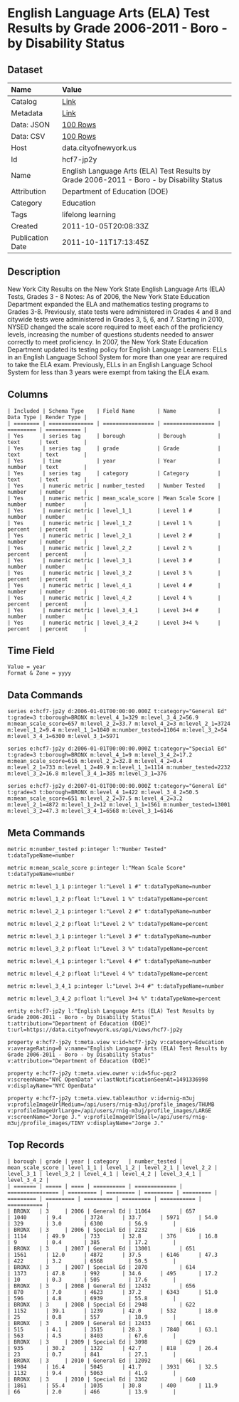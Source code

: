 # English Language Arts (ELA) Test Results by Grade 2006-2011 - Boro - by Disability Status

## Dataset

| Name | Value |
| :--- | :---- |
| Catalog | [Link](https://catalog.data.gov/dataset/english-language-arts-ela-test-results-by-grade-2006-2011-boro-by-disability-status-9938b) |
| Metadata | [Link](https://data.cityofnewyork.us/api/views/hcf7-jp2y) |
| Data: JSON | [100 Rows](https://data.cityofnewyork.us/api/views/hcf7-jp2y/rows.json?max_rows=100) |
| Data: CSV | [100 Rows](https://data.cityofnewyork.us/api/views/hcf7-jp2y/rows.csv?max_rows=100) |
| Host | data.cityofnewyork.us |
| Id | hcf7-jp2y |
| Name | English Language Arts (ELA) Test Results by Grade 2006-2011 - Boro - by Disability Status |
| Attribution | Department of Education (DOE) |
| Category | Education |
| Tags | lifelong learning |
| Created | 2011-10-05T20:08:33Z |
| Publication Date | 2011-10-11T17:13:45Z |

## Description

New York City Results on the New York State English Language Arts (ELA) Tests, Grades 3 - 8
Notes:
As of 2006, the New York State Education Department expanded the ELA and mathematics testing programs to Grades 3-8. Previously, state tests were administered in Grades 4 and 8 and citywide tests were administered in Grades 3, 5, 6, and 7.
Starting in 2010, NYSED changed the scale score required to meet each of the proficiency levels, increasing the number of questions students needed to answer correctly to meet proficiency.
In 2007, the New York State Education Department updated its testing policy for English Language Learners: ELLs in an English Language School System for more than one year are required to take the ELA exam. Previously, ELLs in an English Language School System for less than 3 years were exempt from taking the ELA exam.

## Columns

```ls
| Included | Schema Type    | Field Name       | Name             | Data Type | Render Type |
| ======== | ============== | ================ | ================ | ========= | =========== |
| Yes      | series tag     | borough          | Borough          | text      | text        |
| Yes      | series tag     | grade            | Grade            | text      | text        |
| Yes      | time           | year             | Year             | number    | text        |
| Yes      | series tag     | category         | Category         | text      | text        |
| Yes      | numeric metric | number_tested    | Number Tested    | number    | number      |
| Yes      | numeric metric | mean_scale_score | Mean Scale Score | number    | number      |
| Yes      | numeric metric | level_1_1        | Level 1 #        | number    | number      |
| Yes      | numeric metric | level_1_2        | Level 1 %        | percent   | percent     |
| Yes      | numeric metric | level_2_1        | Level 2 #        | number    | number      |
| Yes      | numeric metric | level_2_2        | Level 2 %        | percent   | percent     |
| Yes      | numeric metric | level_3_1        | Level 3 #        | number    | number      |
| Yes      | numeric metric | level_3_2        | Level 3 %        | percent   | percent     |
| Yes      | numeric metric | level_4_1        | Level 4 #        | number    | number      |
| Yes      | numeric metric | level_4_2        | Level 4 %        | percent   | percent     |
| Yes      | numeric metric | level_3_4_1      | Level 3+4 #      | number    | number      |
| Yes      | numeric metric | level_3_4_2      | Level 3+4 %      | percent   | percent     |
```

## Time Field

```ls
Value = year
Format & Zone = yyyy
```

## Data Commands

```ls
series e:hcf7-jp2y d:2006-01-01T00:00:00.000Z t:category="General Ed" t:grade=3 t:borough=BRONX m:level_4_1=329 m:level_3_4_2=56.9 m:mean_scale_score=657 m:level_2_2=33.7 m:level_4_2=3 m:level_2_1=3724 m:level_1_2=9.4 m:level_1_1=1040 m:number_tested=11064 m:level_3_2=54 m:level_3_4_1=6300 m:level_3_1=5971

series e:hcf7-jp2y d:2006-01-01T00:00:00.000Z t:category="Special Ed" t:grade=3 t:borough=BRONX m:level_4_1=9 m:level_3_4_2=17.2 m:mean_scale_score=616 m:level_2_2=32.8 m:level_4_2=0.4 m:level_2_1=733 m:level_1_2=49.9 m:level_1_1=1114 m:number_tested=2232 m:level_3_2=16.8 m:level_3_4_1=385 m:level_3_1=376

series e:hcf7-jp2y d:2007-01-01T00:00:00.000Z t:category="General Ed" t:grade=3 t:borough=BRONX m:level_4_1=422 m:level_3_4_2=50.5 m:mean_scale_score=651 m:level_2_2=37.5 m:level_4_2=3.2 m:level_2_1=4872 m:level_1_2=12 m:level_1_1=1561 m:number_tested=13001 m:level_3_2=47.3 m:level_3_4_1=6568 m:level_3_1=6146
```

## Meta Commands

```ls
metric m:number_tested p:integer l:"Number Tested" t:dataTypeName=number

metric m:mean_scale_score p:integer l:"Mean Scale Score" t:dataTypeName=number

metric m:level_1_1 p:integer l:"Level 1 #" t:dataTypeName=number

metric m:level_1_2 p:float l:"Level 1 %" t:dataTypeName=percent

metric m:level_2_1 p:integer l:"Level 2 #" t:dataTypeName=number

metric m:level_2_2 p:float l:"Level 2 %" t:dataTypeName=percent

metric m:level_3_1 p:integer l:"Level 3 #" t:dataTypeName=number

metric m:level_3_2 p:float l:"Level 3 %" t:dataTypeName=percent

metric m:level_4_1 p:integer l:"Level 4 #" t:dataTypeName=number

metric m:level_4_2 p:float l:"Level 4 %" t:dataTypeName=percent

metric m:level_3_4_1 p:integer l:"Level 3+4 #" t:dataTypeName=number

metric m:level_3_4_2 p:float l:"Level 3+4 %" t:dataTypeName=percent

entity e:hcf7-jp2y l:"English Language Arts (ELA) Test Results by Grade 2006-2011 - Boro - by Disability Status" t:attribution="Department of Education (DOE)" t:url=https://data.cityofnewyork.us/api/views/hcf7-jp2y

property e:hcf7-jp2y t:meta.view v:id=hcf7-jp2y v:category=Education v:averageRating=0 v:name="English Language Arts (ELA) Test Results by Grade 2006-2011 - Boro - by Disability Status" v:attribution="Department of Education (DOE)"

property e:hcf7-jp2y t:meta.view.owner v:id=5fuc-pqz2 v:screenName="NYC OpenData" v:lastNotificationSeenAt=1491336998 v:displayName="NYC OpenData"

property e:hcf7-jp2y t:meta.view.tableauthor v:id=rnig-m3uj v:profileImageUrlMedium=/api/users/rnig-m3uj/profile_images/THUMB v:profileImageUrlLarge=/api/users/rnig-m3uj/profile_images/LARGE v:screenName="Jorge J." v:profileImageUrlSmall=/api/users/rnig-m3uj/profile_images/TINY v:displayName="Jorge J."
```

## Top Records

```ls
| borough | grade | year | category   | number_tested | mean_scale_score | level_1_1 | level_1_2 | level_2_1 | level_2_2 | level_3_1 | level_3_2 | level_4_1 | level_4_2 | level_3_4_1 | level_3_4_2 | 
| ======= | ===== | ==== | ========== | ============= | ================ | ========= | ========= | ========= | ========= | ========= | ========= | ========= | ========= | =========== | =========== | 
| BRONX   | 3     | 2006 | General Ed | 11064         | 657              | 1040      | 9.4       | 3724      | 33.7      | 5971      | 54.0      | 329       | 3.0       | 6300        | 56.9        | 
| BRONX   | 3     | 2006 | Special Ed | 2232          | 616              | 1114      | 49.9      | 733       | 32.8      | 376       | 16.8      | 9         | 0.4       | 385         | 17.2        | 
| BRONX   | 3     | 2007 | General Ed | 13001         | 651              | 1561      | 12.0      | 4872      | 37.5      | 6146      | 47.3      | 422       | 3.2       | 6568        | 50.5        | 
| BRONX   | 3     | 2007 | Special Ed | 2870          | 614              | 1373      | 47.8      | 992       | 34.6      | 495       | 17.2      | 10        | 0.3       | 505         | 17.6        | 
| BRONX   | 3     | 2008 | General Ed | 12432         | 656              | 870       | 7.0       | 4623      | 37.2      | 6343      | 51.0      | 596       | 4.8       | 6939        | 55.8        | 
| BRONX   | 3     | 2008 | Special Ed | 2948          | 622              | 1152      | 39.1      | 1239      | 42.0      | 532       | 18.0      | 25        | 0.8       | 557         | 18.9        | 
| BRONX   | 3     | 2009 | General Ed | 12433         | 661              | 515       | 4.1       | 3515      | 28.3      | 7840      | 63.1      | 563       | 4.5       | 8403        | 67.6        | 
| BRONX   | 3     | 2009 | Special Ed | 3098          | 629              | 935       | 30.2      | 1322      | 42.7      | 818       | 26.4      | 23        | 0.7       | 841         | 27.1        | 
| BRONX   | 3     | 2010 | General Ed | 12092         | 661              | 1984      | 16.4      | 5045      | 41.7      | 3931      | 32.5      | 1132      | 9.4       | 5063        | 41.9        | 
| BRONX   | 3     | 2010 | Special Ed | 3362          | 640              | 1861      | 55.4      | 1035      | 30.8      | 400       | 11.9      | 66        | 2.0       | 466         | 13.9        | 
```
